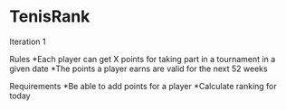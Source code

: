 # TenisRank
Iteration 1

Rules
*Each player can get X points for taking part in a tournament in a given date
*The points a player earns are valid for the next 52 weeks


Requirements
*Be able to add points for a player
*Calculate ranking for today
